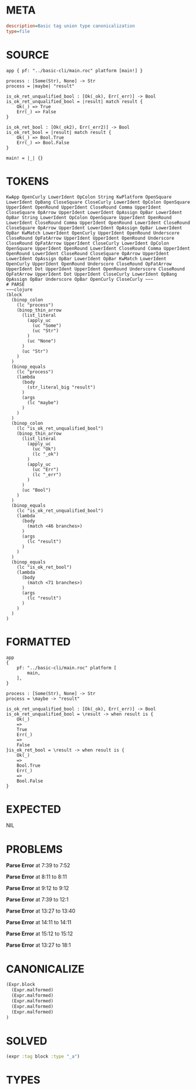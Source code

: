 # META
~~~ini
description=Basic tag union type canonicalization
type=file
~~~
# SOURCE
~~~roc
app { pf: "../basic-cli/main.roc" platform [main!] }

process : [Some(Str), None] -> Str
process = |maybe| "result"

is_ok_ret_unqualified_bool : [Ok(_ok), Err(_err)] -> Bool
is_ok_ret_unqualified_bool = |result| match result {
    Ok(_) => True
    Err(_) => False
}

is_ok_ret_bool : [Ok(_ok2), Err(_err2)] -> Bool
is_ok_ret_bool = |result| match result {
    Ok(_) => Bool.True
    Err(_) => Bool.False
}

main! = |_| {}
~~~
# TOKENS
~~~text
KwApp OpenCurly LowerIdent OpColon String KwPlatform OpenSquare LowerIdent OpBang CloseSquare CloseCurly LowerIdent OpColon OpenSquare UpperIdent OpenRound UpperIdent CloseRound Comma UpperIdent CloseSquare OpArrow UpperIdent LowerIdent OpAssign OpBar LowerIdent OpBar String LowerIdent OpColon OpenSquare UpperIdent OpenRound LowerIdent CloseRound Comma UpperIdent OpenRound LowerIdent CloseRound CloseSquare OpArrow UpperIdent LowerIdent OpAssign OpBar LowerIdent OpBar KwMatch LowerIdent OpenCurly UpperIdent OpenRound Underscore CloseRound OpFatArrow UpperIdent UpperIdent OpenRound Underscore CloseRound OpFatArrow UpperIdent CloseCurly LowerIdent OpColon OpenSquare UpperIdent OpenRound LowerIdent CloseRound Comma UpperIdent OpenRound LowerIdent CloseRound CloseSquare OpArrow UpperIdent LowerIdent OpAssign OpBar LowerIdent OpBar KwMatch LowerIdent OpenCurly UpperIdent OpenRound Underscore CloseRound OpFatArrow UpperIdent Dot UpperIdent UpperIdent OpenRound Underscore CloseRound OpFatArrow UpperIdent Dot UpperIdent CloseCurly LowerIdent OpBang OpAssign OpBar Underscore OpBar OpenCurly CloseCurly ~~~
# PARSE
~~~clojure
(block
  (binop_colon
    (lc "process")
    (binop_thin_arrow
      (list_literal
        (apply_uc
          (uc "Some")
          (uc "Str")
        )
        (uc "None")
      )
      (uc "Str")
    )
  )
  (binop_equals
    (lc "process")
    (lambda
      (body
        (str_literal_big "result")
      )
      (args
        (lc "maybe")
      )
    )
  )
  (binop_colon
    (lc "is_ok_ret_unqualified_bool")
    (binop_thin_arrow
      (list_literal
        (apply_uc
          (uc "Ok")
          (lc "_ok")
        )
        (apply_uc
          (uc "Err")
          (lc "_err")
        )
      )
      (uc "Bool")
    )
  )
  (binop_equals
    (lc "is_ok_ret_unqualified_bool")
    (lambda
      (body
        (match <46 branches>)
      )
      (args
        (lc "result")
      )
    )
  )
  (binop_equals
    (lc "is_ok_ret_bool")
    (lambda
      (body
        (match <71 branches>)
      )
      (args
        (lc "result")
      )
    )
  )
)
~~~
# FORMATTED
~~~roc
app
{
	pf: "../basic-cli/main.roc" platform [
		main,
	],
}

process : [Some(Str), None] -> Str
process = \maybe -> "result"

is_ok_ret_unqualified_bool : [Ok(_ok), Err(_err)] -> Bool
is_ok_ret_unqualified_bool = \result -> when result is {
	Ok(_)
	=>
	True
	Err(_)
	=>
	False
}is_ok_ret_bool = \result -> when result is {
	Ok(_)
	=>
	Bool.True
	Err(_)
	=>
	Bool.False
}
~~~
# EXPECTED
NIL
# PROBLEMS
**Parse Error**
at 7:39 to 7:52

**Parse Error**
at 8:11 to 8:11

**Parse Error**
at 9:12 to 9:12

**Parse Error**
at 7:39 to 12:1

**Parse Error**
at 13:27 to 13:40

**Parse Error**
at 14:11 to 14:11

**Parse Error**
at 15:12 to 15:12

**Parse Error**
at 13:27 to 18:1

# CANONICALIZE
~~~clojure
(Expr.block
  (Expr.malformed)
  (Expr.malformed)
  (Expr.malformed)
  (Expr.malformed)
  (Expr.malformed)
)
~~~
# SOLVED
~~~clojure
(expr :tag block :type "_a")
~~~
# TYPES
~~~roc
~~~
